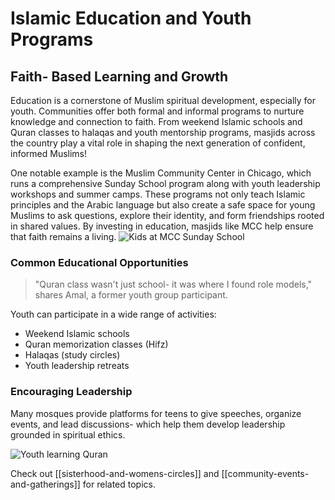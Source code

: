# Islamic Education and Youth Programs

## Faith- Based Learning and Growth
Education is a cornerstone of Muslim spiritual development, especially for youth. Communities offer both formal and informal programs to nurture knowledge and connection to faith. From weekend Islamic schools and Quran classes to halaqas and youth mentorship programs, masjids across the country play a vital role in shaping the next generation of confident, informed Muslims!

One notable example is the Muslim Community Center in Chicago, which runs a comprehensive Sunday School program along with youth leadership workshops and summer camps. These programs not only teach Islamic principles and the Arabic language but also create a safe space for young Muslims to ask questions, explore their identity, and form friendships rooted in shared values. By investing in education, masjids like MCC help ensure that faith remains a living.
![Kids at MCC Sunday School](https://encrypted-tbn0.gstatic.com/images?q=tbn:ANd9GcRzpISOcljHZs-XTOjGq6lCEYoADTpDzPvxCw&s)

### Common Educational Opportunities
>"Quran class wasn't just school- it was where I found role models," shares Amal, a former youth group participant.

Youth can participate in a wide range of activities:
- Weekend Islamic schools
- Quran memorization classes (Hifz)
- Halaqas (study circles)
- Youth leadership retreats

### Encouraging Leadership
Many mosques provide platforms for teens to give speeches, organize events, and lead discussions- which help them develop leadership grounded in spiritual ethics. 

![Youth learning Quran](https://i.pinimg.com/736x/e5/3a/f0/e53af0f2430b6e544c2cbc48a5fde3b7.jpg)

Check out [[sisterhood-and-womens-circles]] and [[community-events-and-gatherings]] for related topics.